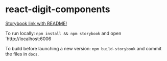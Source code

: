 # react-digit-components

[Storybook link with README!](http://cthit.github.io/react-digit-components)

To run locally: `npm install && npm storybook` and open ´http://localhost:6006

To build before launching a new version: `npm build-storybook` and commit the files in `docs`. 